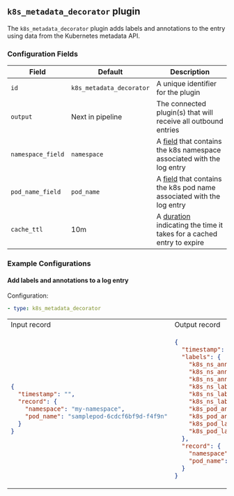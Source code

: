 ## `k8s_metadata_decorator` plugin

The `k8s_metadata_decorator` plugin adds labels and annotations to the entry using data from the Kubernetes metadata API.

### Configuration Fields

| Field             | Default                  | Description                                                                                     |
| ---               | ---                      | ---                                                                                             |
| `id`              | `k8s_metadata_decorator` | A unique identifier for the plugin                                                              |
| `output`          | Next in pipeline         | The connected plugin(s) that will receive all outbound entries                                  |
| `namespace_field` | `namespace`              | A [field](/docs/types/field.md) that contains the k8s namespace associated with the log entry   |
| `pod_name_field`  | `pod_name`               | A [field](/docs/types/field.md) that contains the k8s pod name associated with the log entry    |
| `cache_ttl`       | 10m                      | A [duration](/docs/types/duration.md) indicating the time it takes for a cached entry to expire |

### Example Configurations


#### Add labels and annotations to a log entry

Configuration:
```yaml
- type: k8s_metadata_decorator
```

<table>
<tr><td> Input record </td> <td> Output record </td></tr>
<tr>
<td>

```json
{
  "timestamp": "",
  "record": {
    "namespace": "my-namespace",
    "pod_name": "samplepod-6cdcf6bf9d-f4f9n"
  }
}
```

</td>
<td>

```json
{
  "timestamp": "",
  "labels": {
    "k8s_ns_annotation/addonmanager.kubernetes.io/mode": "Reconcile",
    "k8s_ns_annotation/control-plane": "true",
    "k8s_ns_annotation/kubernetes.io/cluster-service": "true",
    "k8s_ns_label/addonmanager.kubernetes.io/mode": "Reconcile",
    "k8s_ns_label/control-plane": "true",
    "k8s_ns_label/kubernetes.io/cluster-service": "true",
    "k8s_pod_annotation/k8s-app": "dashboard-metrics-scraper",
    "k8s_pod_annotation/pod-template-hash": "5f44bbb8b5",
    "k8s_pod_label/k8s-app": "dashboard-metrics-scraper",
    "k8s_pod_label/pod-template-hash": "5f44bbb8b5"
  },
  "record": {
    "namespace": "my-namespace",
    "pod_name": "samplepod-6cdcf6bf9d-f4f9n"
  }
}
```

</td>
</tr>
</table>
